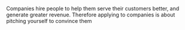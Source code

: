 Companies hire people to help them serve their customers better, and generate greater revenue. Therefore applying to companies is about pitching yourself to convince them 